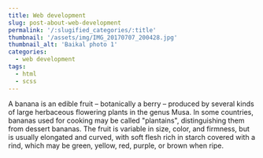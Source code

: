 ```yaml
---
title: Web development
slug: post-about-web-development
permalink: '/:slugified_categories/:title'
thumbnail: '/assets/img/IMG_20170707_200428.jpg'
thumbnail_alt: 'Baikal photo 1'
categories:
  - web development
tags:
  - html
  - scss
---
```


A banana is an edible fruit – botanically a berry – produced by several kinds
of large herbaceous flowering plants in the genus Musa.
In some countries, bananas used for cooking may be called "plantains",
distinguishing them from dessert bananas. The fruit is variable in size, color,
and firmness, but is usually elongated and curved, with soft flesh rich in
starch covered with a rind, which may be green, yellow, red, purple, or brown
when ripe.

